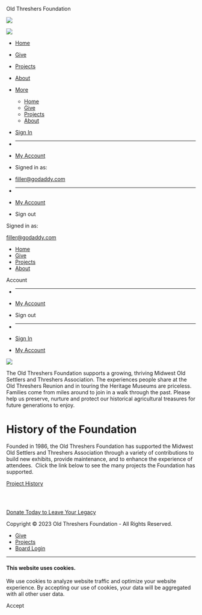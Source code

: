 Old Threshers Foundation



[![](//img1.wsimg.com/isteam/ip/7da41fa5-24fe-49f1-a55b-e716c6d7b9f3/OT%20Foundation%20logo-FINAL.jpg/:/rs=h:200,cg:true,m/qt=q:95)](/)

[![](//img1.wsimg.com/isteam/ip/7da41fa5-24fe-49f1-a55b-e716c6d7b9f3/OT%20Foundation%20logo-FINAL.jpg/:/rs=h:200,cg:true,m/qt=q:95)](/)

* [Home](/)
* [Give](/give)
* [Projects](/projects)
* [About](/about)
* [More](#)

  + [Home](/)
  + [Give](/give)
  + [Projects](/projects)
  + [About](/about)

* [Sign In](/m/account)
* ---
* [My Account](/m/account)

* Signed in as:
* filler@godaddy.com
* ---
* [My Account](/m/account)
* Sign out

Signed in as:

filler@godaddy.com

* [Home](/)
* [Give](/give)
* [Projects](/projects)
* [About](/about)

Account

* ---
* [My Account](/m/account)
* Sign out

* ---
* [Sign In](/m/account)
* [My Account](/m/account)

![](//img1.wsimg.com/isteam/ip/7da41fa5-24fe-49f1-a55b-e716c6d7b9f3/grounds.jpg/:/cr=t:16.31%25,l:2.83%25,w:94.34%25,h:67.39%25/rs=w:600,h:300,cg:true,m)

The Old Threshers Foundation supports a growing, thriving Midwest Old Settlers and Threshers Association. The experiences people share at the Old Threshers Reunion and in touring the Heritage Museums are priceless. Families come from miles around to join in a walk through the past. Please help us preserve, nurture and protect our historical agricultural treasures for future generations to enjoy.

History of the Foundation
=========================

Founded in 1986, the Old Threshers Foundation has supported the Midwest Old Settlers and Threshers Association through a variety of contributions to build new exhibits, provide maintenance, and to enhance the experience of attendees.  Click the link below to see the many projects the Foundation has supported.

[Project History](/projects)

![](data:image/gif;base64,R0lGODlhAQABAAD/ACwAAAAAAQABAAACADs=)

![](data:image/gif;base64,R0lGODlhAQABAAD/ACwAAAAAAQABAAACADs=)

![](data:image/gif;base64,R0lGODlhAQABAAD/ACwAAAAAAQABAAACADs=)

[Donate Today to Leave Your Legacy](/give)

Copyright © 2023 Old Threshers Foundation - All Rights Reserved.

* [Give](/give)
* [Projects](/projects)
* [Board Login](/board-login)

---

#### This website uses cookies.

We use cookies to analyze website traffic and optimize your website experience. By accepting our use of cookies, your data will be aggregated with all other user data.

Accept
